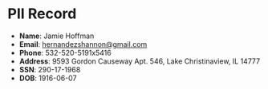 # PII Record
- **Name**: Jamie Hoffman
- **Email**: hernandezshannon@gmail.com
- **Phone**: 532-520-5191x5416
- **Address**: 9593 Gordon Causeway Apt. 546, Lake Christinaview, IL 14777
- **SSN**: 290-17-1968
- **DOB**: 1916-06-07
